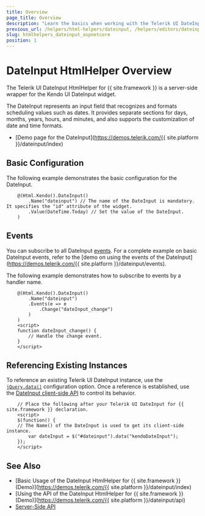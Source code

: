 ```yaml
---
title: Overview
page_title: Overview
description: "Learn the basics when working with the Telerik UI DateInput HtmlHelper for {{ site.framework }}."
previous_url: /helpers/html-helpers/dateinput, /helpers/editors/dateinput/overview
slug: htmlhelpers_dateinput_aspnetcore
position: 1
---
```


# DateInput HtmlHelper Overview

The Telerik UI DateInput HtmlHelper for {{ site.framework }} is a server-side wrapper for the Kendo UI DateInput widget.

The DateInput represents an input field that recognizes and formats scheduling values such as dates. It provides separate sections for days, months, years, hours, and minutes, and also supports the customization of date and time formats.

* [Demo page for the DateInput](https://demos.telerik.com/{{ site.platform }}/dateinput/index)

## Basic Configuration

The following example demonstrates the basic configuration for the DateInput.

```
    @(Html.Kendo().DateInput()
        .Name("dateinput") // The name of the DateInput is mandatory. It specifies the "id" attribute of the widget.
        .Value(DateTime.Today) // Set the value of the DateInput.
    )
```

## Events

You can subscribe to all DateInput [events](https://docs.telerik.com/kendo-ui/api/javascript/ui/dateinput#events). For a complete example on basic DateInput events, refer to the [demo on using the events of the DateInput](https://demos.telerik.com/{{ site.platform }}/dateinput/events).

The following example demonstrates how to subscribe to events by a handler name.

```
    @(Html.Kendo().DateInput()
        .Name("dateinput")
        .Events(e => e
            .Change("dateInput_change")
        )
    )
    <script>
    function dateInput_change() {
        // Handle the change event.
    }
    </script>
```

## Referencing Existing Instances

To reference an existing Telerik UI DateInput instance, use the [`jQuery.data()`](http://api.jquery.com/jQuery.data/) configuration option. Once a reference is established, use the [DateInput client-side API](https://docs.telerik.com/kendo-ui/api/javascript/ui/dateinput#methods) to control its behavior.

        // Place the following after your Telerik UI DateInput for {{ site.framework }} declaration.
        <script>
        $(function() {
        // The Name() of the DateInput is used to get its client-side instance.
            var dateInput = $("#dateinput").data("kendoDateInput");
        });
        </script>

## See Also

* [Basic Usage of the DateInput HtmlHelper for {{ site.framework }} (Demo)](https://demos.telerik.com/{{ site.platform }}/dateinput/index)
* [Using the API of the DateInput HtmlHelper for {{ site.framework }} (Demo)](https://demos.telerik.com/{{ site.platform }}/dateinput/api)
* [Server-Side API](/api/dateinput)
